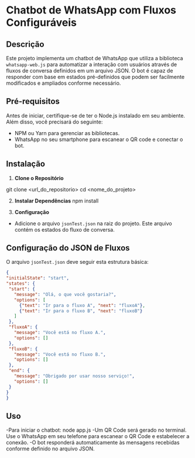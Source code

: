 # Chatbot de WhatsApp com Fluxos Configuráveis

## Descrição
Este projeto implementa um chatbot de WhatsApp que utiliza a biblioteca `whatsapp-web.js` para automatizar a interação com usuários através de fluxos de conversa definidos em um arquivo JSON. O bot é capaz de responder com base em estados pré-definidos que podem ser facilmente modificados e ampliados conforme necessário.

## Pré-requisitos
Antes de iniciar, certifique-se de ter o Node.js instalado em seu ambiente. Além disso, você precisará do seguinte:
- NPM ou Yarn para gerenciar as bibliotecas.
- WhatsApp no seu smartphone para escanear o QR code e conectar o bot.

## Instalação
1. **Clone o Repositório**
   
git clone <url_do_repositorio>
cd <nome_do_projeto>

2. **Instalar Dependências**
npm install


3. **Configuração**
- Adicione o arquivo `jsonTest.json` na raiz do projeto. Este arquivo contém os estados do fluxo de conversa.

## Configuração do JSON de Fluxos
O arquivo `jsonTest.json` deve seguir esta estrutura básica:
```json
{
"initialState": "start",
"states": {
 "start": {
   "message": "Olá, o que você gostaria?",
   "options": [
     {"text": "Ir para o fluxo A", "next": "fluxoA"},
     {"text": "Ir para o fluxo B", "next": "fluxoB"}
   ]
 },
 "fluxoA": {
   "message": "Você está no fluxo A.",
   "options": []
 },
 "fluxoB": {
   "message": "Você está no fluxo B.",
   "options": []
 },
 "end": {
   "message": "Obrigado por usar nosso serviço!",
   "options": []
 }
}
}

```

## **Uso**
-Para iniciar o chatbot:
  node app.js
-Um QR Code será gerado no terminal. Use o WhatsApp em seu telefone para escanear o QR Code e estabelecer a conexão.
-O bot responderá automaticamente às mensagens recebidas conforme definido no arquivo JSON.
